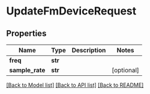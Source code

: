# UpdateFmDeviceRequest

## Properties
Name | Type | Description | Notes
------------ | ------------- | ------------- | -------------
**freq** | **str** |  | 
**sample_rate** | **str** |  | [optional] 

[[Back to Model list]](../README.md#documentation-for-models) [[Back to API list]](../README.md#documentation-for-api-endpoints) [[Back to README]](../README.md)

